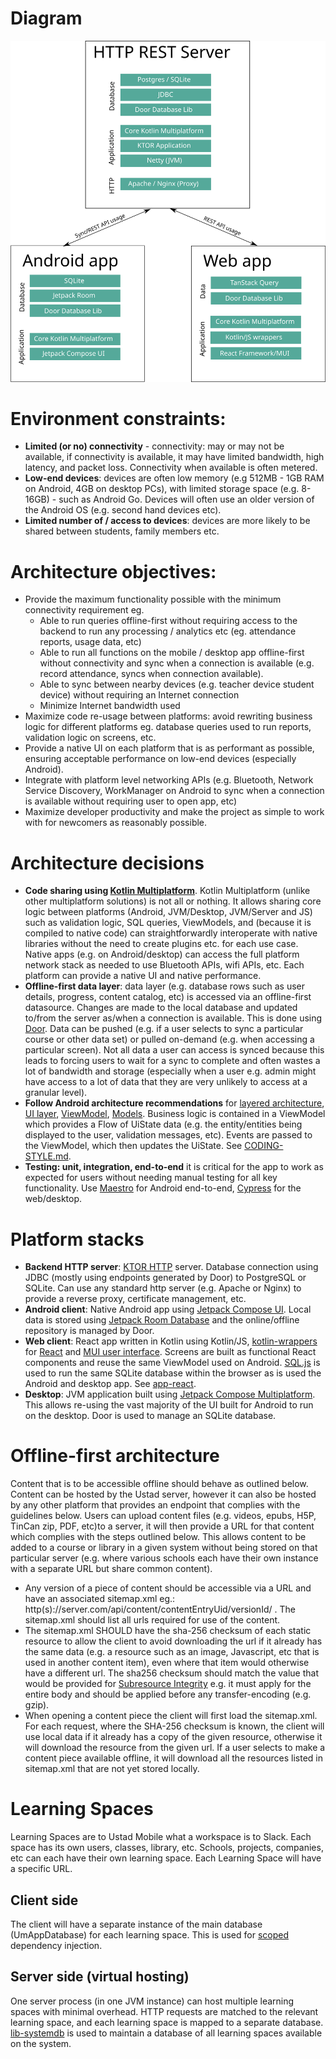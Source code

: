 # Diagram

![Architecture diagram](doc-assets/arch.svg)

# Environment constraints:
* **Limited (or no) connectivity** - connectivity: may or may not be available, if connectivity is available, it may have limited bandwidth, high latency, and packet loss. Connectivity when available is often metered.
* **Low-end devices**: devices are often low memory (e.g 512MB - 1GB RAM on Android, 4GB on desktop PCs), with limited storage space (e.g. 8-16GB) - such as Android Go. Devices will often use an older version of the Android OS (e.g. second hand devices etc).
* **Limited number of / access to devices**: devices are more likely to be shared between students, family members etc.


# Architecture objectives:
* Provide the maximum functionality possible with the minimum connectivity requirement eg.
    * Able to run queries offline-first without requiring access to the backend to run any processing / analytics etc (eg. attendance reports, usage data, etc)
    * Able to run all functions on the mobile / desktop app offline-first without connectivity and sync when a connection is available (e.g. record attendance, syncs when connection available).
    * Able to sync between nearby devices (e.g. teacher device student device) without requiring an Internet connection
    *  Minimize Internet bandwidth used
* Maximize code re-usage between platforms: avoid rewriting business logic for different platforms eg. database queries used to run reports, validation logic on screens, etc.
* Provide a native UI on each platform that is as performant as possible, ensuring acceptable performance on low-end devices (especially Android).
* Integrate with platform level networking APIs (e.g. Bluetooth, Network Service Discovery, WorkManager on Android to sync when a connection is available without requiring user to open app, etc)
* Maximize developer productivity and make the project as simple to work with for newcomers as reasonably possible.

# Architecture decisions

* **Code sharing using [Kotlin Multiplatform](https://kotlinlang.org/docs/multiplatform.html)**. Kotlin 
  Multiplatform (unlike other multiplatform solutions) is not all or nothing. It allows sharing core 
  logic between platforms (Android, JVM/Desktop, JVM/Server and JS) such as validation logic, 
  SQL queries, ViewModels, and (because it is compiled to native code) can straightforwardly 
  interoperate with native libraries without the need to create plugins etc. for each use case. 
  Native apps (e.g. on Android/desktop) can access the full 
  platform network stack as needed to use Bluetooth APIs, wifi APIs, etc. Each platform can provide 
  a native UI and native performance.
* **Offline-first data layer**: data layer (e.g. database rows such as user details, progress, 
  content catalog, etc) is accessed via an offline-first datasource. Changes are made to the local
  database and updated to/from the server as/when a connection is available. This is done using
  [Door](https://www.github.com/UstadMobile/door). Data can be pushed (e.g. if a user selects to 
  sync a particular course or other data set) or pulled on-demand (e.g. when accessing a particular
  screen). Not all data a user can access is synced because this leads to forcing users to wait for 
  a sync to complete and often wastes a lot of bandwidth and storage (especially when a user e.g.
  admin might have access to a lot of data that they are very unlikely to access at a granular 
  level).
* **Follow Android architecture recommendations** for [layered architecture](https://developer.android.com/topic/architecture/recommendations#layered-architecture), [UI layer](https://developer.android.com/topic/architecture/recommendations#ui-layer), [ViewModel](https://developer.android.com/topic/architecture/recommendations#viewmodel), [Models](https://developer.android.com/topic/architecture/recommendations#models).  Business logic is contained in a ViewModel which provides a Flow of UiState data (e.g. the entity/entities being displayed to the user, validation messages, etc). Events are passed to the ViewModel, which then updates the UiState. See [CODING-STYLE.md](CODING-STYLE.md).
* **Testing: unit, integration, end-to-end** it is critical for the app to work as expected for users without needing manual testing for all key functionality. Use [Maestro](https://maestro.dev) for Android end-to-end, [Cypress](https://cypress.io/) for the web/desktop.   

# Platform stacks

* **Backend HTTP server**: [KTOR HTTP](https://ktor.io) server. Database connection using JDBC 
  (mostly using endpoints generated by Door) to PostgreSQL or SQLite. Can use any standard http 
  server (e.g. Apache or Nginx) to provide a reverse proxy, certificate management, etc.
* **Android client**: Native Android app using [Jetpack Compose UI](https://developer.android.com/jetpack/compose).
  Local data is stored using [Jetpack Room Database](https://developer.android.com/training/data-storage/room)
  and the online/offline repository is managed by Door.
* **Web client**: React app written in Kotlin using Kotlin/JS, [kotlin-wrappers](https://github.com/JetBrains/kotlin-wrappers) 
  for [React](https://react.dev) and [MUI user interface](https://mui.com/). Screens are built 
  as functional React components and reuse the same ViewModel used on Android. [SQL.js](https://sql.js.org)
  is used to run the same SQLite database within the browser as is used the Android and desktop app. 
  See [app-react](app-react).
* **Desktop**: JVM application built using [Jetpack Compose Multiplatform](https://www.jetbrains.com/lp/compose-multiplatform/). 
  This allows re-using the vast majority of the UI built for Android to run on the desktop. Door
  is used to manage an SQLite database.

# Offline-first architecture

Content that is to be accessible offline should behave as outlined below. Content can be hosted by
the Ustad server, however it can also be hosted by any other platform that provides an endpoint that
complies with the guidelines below. Users can upload content files (e.g. videos, epubs, H5P, 
TinCan zip, PDF, etc)to a server, it will then provide a URL for that content which complies with the 
steps outlined below. This allows content to be added to a course or library in a given system without
being stored on that particular server (e.g. where various schools each have their own instance with 
a separate URL but share common content).

* Any version of a piece of content should be accessible via a URL and have an associated sitemap.xml eg.: 
  http(s)://server.com/api/content/contentEntryUid/versionId/ . The sitemap.xml should list all urls
  required for use of the content.
* The sitemap.xml SHOULD have the sha-256 checksum of each static resource to allow the client to 
  avoid downloading
  the url if it already has the same data (e.g. a resource such as an image, Javascript, etc that is
  used in another content item), even where that item would otherwise have a different url. The
  sha256 checksum should match the value that would be provided for 
  [Subresource Integrity](https://developer.mozilla.org/en-US/docs/Web/Security/Subresource_Integrity)
  e.g. it must apply for the entire body and should be applied before any transfer-encoding 
  (e.g. gzip).
* When opening a content piece the client will first load the sitemap.xml. For each request, where 
  the SHA-256 checksum is known, the client will use local data if it already has a copy of the given
  resource, otherwise it will download the resource from the given url. If a user selects to make a
  content piece available offline, it will download all the resources listed in sitemap.xml that are
  not yet stored locally.

# Learning Spaces

Learning Spaces are to Ustad Mobile what a workspace is to Slack. Each space has its own users,
classes, library, etc. Schools, projects, companies, etc can each have their own learning space. 
Each Learning Space will have a specific URL.

## Client side

The client will have a separate instance of the main database (UmAppDatabase) for each learning 
space. This is used for [scoped](https://kosi-libs.org/kodein/7.22/core/using-environment.html#scope)
dependency injection.

## Server side (virtual hosting)

One server process (in one JVM instance) can host multiple learning spaces with minimal overhead. 
HTTP requests are matched to the relevant learning space, and each learning space is mapped to a 
separate database. [lib-systemdb](lib-systemdb/) is used to maintain a database of all learning 
spaces available on the system.

